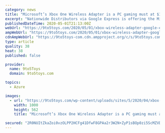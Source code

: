 ```yaml
---
category: news
title: "Microsoft’s Xbox One Wireless Adapter is a PC gaming must at $17.50, a new low"
excerpt: "Nationwide Distributors via Google Express is offering the Microsoft Xbox One Wireless Adapter for PC at $17.42 shipped with the code PTDUZB at checkout. Normally $25, and still fetching as much at both Amazon and Best Buy,"
publishedDateTime: 2020-05-01T21:13:00Z
webUrl: "https://9to5toys.com/2020/05/01/xbox-wireless-adapter-google-express/"
ampWebUrl: "https://9to5toys.com/2020/05/01/xbox-wireless-adapter-google-express/amp/"
cdnAmpWebUrl: "https://9to5toys-com.cdn.ampproject.org/c/s/9to5toys.com/2020/05/01/xbox-wireless-adapter-google-express/amp/"
type: article
quality: 38
heat: 38
published: false

provider:
  name: 9to5Toys
  domain: 9to5toys.com

topics:
  - Azure

images:
  - url: "https://9to5toys.com/wp-content/uploads/sites/5/2020/04/xbox-controller-adapter.jpg?quality=82&strip=all&w=1000"
    width: 1000
    height: 562
    title: "Microsoft’s Xbox One Wireless Adapter is a PC gaming must at $17.50, a new low"

secured: "2R0NUItZkaZoi0vzOLPP2HCFg41DfwF8GPAa2r3W2N+ZyP1sBOp0zi5ScMZVDq+/K4aqoGtVsS4rxF/pyvn3oKYDwPWUGW1M17E48K2/UDmCq46DGzWZKQMXKF/OVXcozwo7M1KxPpXHsuhMMcyjpTGw98FzTP4Ike8RzdKGuXTiOpaVYHX2JslS4XokxdIfslUExDsOXtf+BJ5QSVfCMgiEm74eF6zWGZSZmYQhZHceIY8KS3i17SJTpjQV5sChCP7BycjMUj334m2JeoRiYM18Z0i3hyOI71nV0QaBFwFlhMNgTxfsoi0XbEXmFmqlLxL85wpYw6gtKiQIdMURx3myrUp98nrfunwZW5LCeqnsu0xX7H0mU8ubwrxDcqMSpCK8LFEWUvQ3YGC2qdoghM09yuNG6qaWi1mOPL5iB4CZm82PrkRstlLDvgW188kKWc5ZszXpis6SDC5N6OfdMDIYs+ou63T1kdI1kDYfBXw=;Ac/frBJsPXOnRdDrgLnfDg=="
---
```


